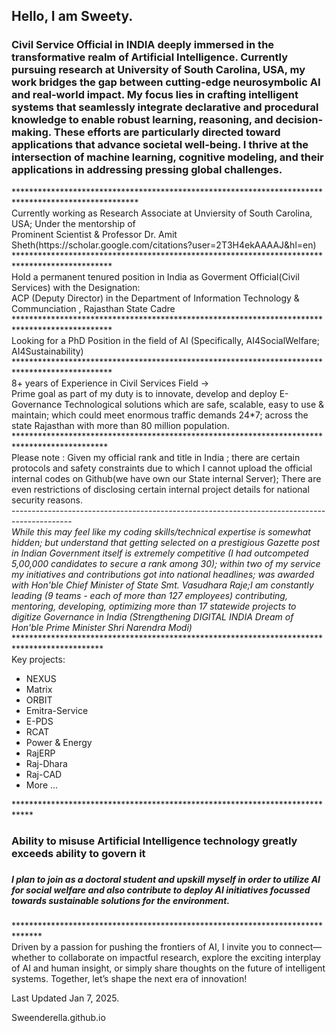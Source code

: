 <h2>Hello, I am Sweety.</h2>
<h3> Civil Service Official in INDIA deeply immersed in the transformative realm of Artificial Intelligence. Currently pursuing research at University of South Carolina, USA, my work bridges the gap between cutting-edge neurosymbolic AI and real-world impact. My focus lies in crafting intelligent systems that seamlessly integrate declarative and procedural knowledge to enable robust learning, reasoning, and decision-making. These efforts are particularly directed toward applications that advance societal well-being. I thrive at the intersection of machine learning, cognitive modeling, and their applications in addressing pressing global challenges.

</h3>
**************************************************************************************************** <br>
Currently working as Research Associate at Unviersity of South Carolina, USA; Under the mentorship of <br>
Prominent Scientist & Professor Dr. Amit Sheth(https://scholar.google.com/citations?user=2T3H4ekAAAAJ&hl=en)
********************************************************************************************** <br>
Hold a permanent tenured position in India as Goverment Official(Civil Services) with the Designation: <br> 
ACP (Deputy Director) in the Department of Information Technology & Communciation , Rajasthan State Cadre
**********************************************************************************************<br>
Looking for a PhD Position in the field of AI (Specifically, AI4SocialWelfare; AI4Sustainability)
**********************************************************************************************<br>
8+ years of Experience in Civil Services Field -> <br>
Prime goal as part of my duty is to innovate, develop and deploy E-Governance Technological solutions which are safe, scalable, easy to use & maintain; which could meet enormous traffic demands 24*7; across the state Rajasthan with more than 80 million population.
*********************************************************************************************<br>
Please note : Given my official rank and title in India ; there are certain protocols and safety constraints due to which I cannot upload the official internal codes on Github(we have own our State internal Server); There are even restrictions of disclosing certain internal project details for national security reasons. <br>
---------------------------------------------------------------------------------------------<br>
<i>While this may feel like my coding skills/technical expertise is somewhat hidden; but understand that getting selected on a prestigious Gazette post in Indian Government itself is extremely competitive (I had outcompeted 5,00,000 candidates to secure a rank among 30); within two  of my service my initiatives and contributions got into national headlines; was awarded with Hon'ble Chief Minister of State Smt. Vasudhara Raje;I am constantly leading (9 teams - each of more than 127 employees) contributing, mentoring, developing, optimizing more than 17 statewide projects to digitize Governance in India (Strengthening DIGITAL INDIA Dream of Hon'ble Prime Minister Shri Narendra Modi)  </i>
********************************************************************************************<br>
Key projects: <br>
<ul>
  <li>NEXUS</li>
  <li>Matrix</li>
  <li>ORBIT</li>
  <li>Emitra-Service </li>
  <li>E-PDS</li>
  <li>RCAT</li>
  <li>Power & Energy</li>
  <li>RajERP</li>
  <li>Raj-Dhara</li>  
  <li>Raj-CAD</li>
  <li>More ... </li>
</ul>

****************************************************************************<br>
<h3>Ability to misuse Artificial Intelligence technology greatly exceeds ability to govern it <h3>
<h5>I plan to join as a doctoral student and upskill myself in order to utilize AI for social welfare and also contribute to deploy AI initiatives focussed towards sustainable solutions for the environment. </h5>
******************************************************************************<br>
Driven by a passion for pushing the frontiers of AI, I invite you to connect—whether to collaborate on impactful research, explore the exciting interplay of AI and human insight, or simply share thoughts on the future of intelligent systems. Together, let’s shape the next era of innovation!


Last Updated Jan 7, 2025. 










Sweenderella.github.io
